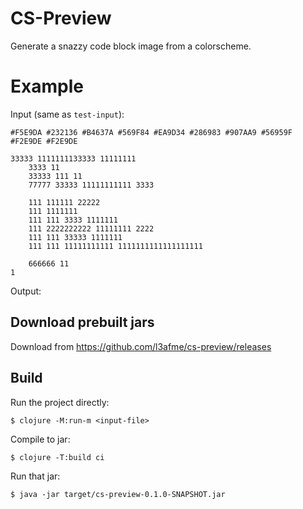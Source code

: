 # CS-Preview

Generate a snazzy code block image from a colorscheme.

# Example

Input (same as `test-input`):
```
#F5E9DA #232136 #B4637A #569F84 #EA9D34 #286983 #907AA9 #56959F #F2E9DE #F2E9DE
  
33333 1111111133333 11111111
    3333 11
    33333 111 11
    77777 33333 11111111111 3333
    
    111 111111 22222
    111 1111111
    111 111 3333 1111111
    111 2222222222 11111111 2222
    111 111 33333 1111111
    111 111 11111111111 1111111111111111111
    
    666666 11
1
```

Output:


## Download prebuilt jars

Download from https://github.com/l3afme/cs-preview/releases

## Build

Run the project directly:

    $ clojure -M:run-m <input-file>

Compile to jar:

    $ clojure -T:build ci

Run that jar:

    $ java -jar target/cs-preview-0.1.0-SNAPSHOT.jar

